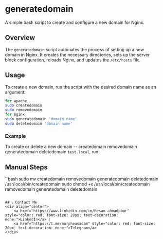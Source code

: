 # generatedomain

A simple bash script to create and configure a new domain for Nginx.

## Overview

The `generatedomain` script automates the process of setting up a new domain in Nginx. It creates the necessary directories, sets up the server block configuration, reloads Nginx, and updates the `/etc/hosts` file.

## Usage

To create a new domain, run the script with the desired domain name as an argument:
```bash
for apache
sudo createdomain
sudo removedomain
for nginx
sudo generatedomain 'domain name'
sudo deletedomain 'domain name'
```



### Example

To create or delete a new domain -- createdomain removedomain generatedomain deletedomain `test.local`, run:

## Manual Steps
``bash
sudo mv createdomain removedomain generatedomain deletedomain  /usr/local/bin/createdomain 
sudo chmod +x /usr/local/bin/createdomain removedomain generatedomain deletedomain 
```

## 📞 Contact Me
<div align="center">
    <a href="https://www.linkedin.com/in/hesam-ahmadpour" style="color: red; font-size: 20px; text-decoration: none;">LinkedIn</a> |
    <a href="https://t.me/morpheusadam" style="color: red; font-size: 20px; text-decoration: none;">Telegram</a>
</div>

